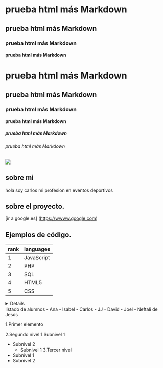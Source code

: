 <h1>prueba html más Markdown</h1>
<h2>prueba html más Markdown</h2>
<h3>prueba html más Markdown</h3>
<h4>prueba html más Markdown</h4>

# prueba html más Markdown 
## prueba html más Markdown 
### prueba html más Markdown 
#### prueba html más Markdown 
##### prueba html más Markdown 
###### prueba html más Markdown 

<picture>
<img 
  src="htps://lantigua21.com/programer.png"
  style="width:200  px; height:200  px;"
>
</picture>


## sobre mi
hola soy carlos mi profesion en eventos deportivos

## sobre el proyecto.
[ir a google.es] (https://wwww.google.com)
## Ejemplos de código.

| rank |  languages |
| -----| -----------|
|      1|JavaScript |
|      2| PHP       |
|      3| SQL       |
|      4| HTML5     |
|      5| CSS       |

<details>
<sumary>listado de languges.</sumary>
| rank |  languages |
| -----| -----------|
|      1|JavaScript |
|      2| PHP       |
|      3| SQL       |
|      4| HTML5     |
|      5| CSS       |
  
</details>
<sumary>listado de alumnos</sumary>
- Ana
- Isabel
- Carlos 
- JJ
-  David
-  Joel
-  Neftali de Jesús

</details>

1.Primer elemento

2.Segundo nivel
1.Subnivel 1
   - Subnivel 2
     - Subnivel 1
3.Tercer nivel
- Subnivel 1
- Subnivel 2

  
